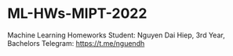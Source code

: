 # ML-HWs-MIPT-2022
Machine Learning Homeworks
Student: Nguyen Dai Hiep, 3rd Year, Bachelors
Telegram: https://t.me/nguendh
